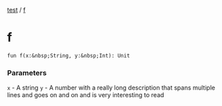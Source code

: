 [test](test/index) / [f](test/f)


# f

`fun f(x:&nbsp;String, y:&nbsp;Int): Unit`

### Parameters

`x` - A string
`y` - A number with a really long description that spans multiple lines and goes
on and on and is very interesting to read


